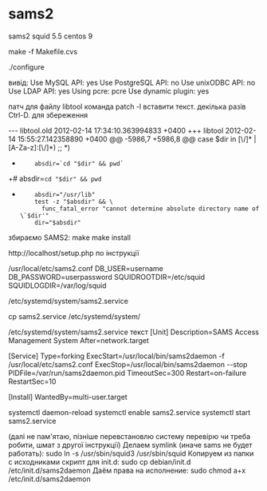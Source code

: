 # sams2
sams2 squid 5.5 centos 9


make -f Makefile.cvs

./configure

вивід:
Use MySQL API: yes
Use PostgreSQL API: no
Use unixODBC API: no
Use LDAP API: yes
Using pcre: pcre
Use dynamic plugin: yes

патч для файлу libtool
команда
patch -l  вставити текст. декілька разів Ctrl-D. для збереження

--- libtool.old 2012-02-14 17:34:10.363994833 +0400
+++ libtool     2012-02-14 15:55:27.142358890 +0400
@@ -5986,7 +5986,8 @@
        case $dir in
        [\\/]* | [A-Za-z]:[\\/]*) ;;
        *)
-         absdir=`cd "$dir" && pwd`
+#        absdir=`cd "$dir" && pwd`
+         absdir="/usr/lib"
          test -z "$absdir" && \
            func_fatal_error "cannot determine absolute directory name of \`$dir'"
          dir="$absdir"


збираємо SAMS2:
make
make install


 http://localhost/setup.php по інструкції


/usr/local/etc/sams2.conf 
DB_USER=username
DB_PASSWORD=userpassword
SQUIDROOTDIR=/etc/squid
SQUIDLOGDIR=/var/log/squid


/etc/systemd/system/sams2.service

cp sams2.service /etc/systemd/system/

/etc/systemd/system/sams2.service
текст
[Unit]
Description=SAMS Access Management System
After=network.target

[Service]
Type=forking
ExecStart=/usr/local/bin/sams2daemon -f /usr/local/etc/sams2.conf
ExecStop=/usr/local/bin/sams2daemon --stop
PIDFile=/var/run/sams2daemon.pid
TimeoutSec=300
Restart=on-failure
RestartSec=10

[Install]
WantedBy=multi-user.target



systemctl daemon-reload
systemctl enable sams2.service
systemctl start sams2.service




(далі не пам'ятаю, пізніше перевстановлю систему перевірю чи треба робити, шмат з другої інструкції)
Делаем symlink (иначе sams не будет работать): sudo ln -s /usr/sbin/squid3 /usr/sbin/squid
Копируем из папки с исходниками скрипт для init.d: sudo cp debian/init.d /etc/init.d/sams2daemon
Даём права на исполнение: sudo chmod a+x /etc/init.d/sams2daemon


